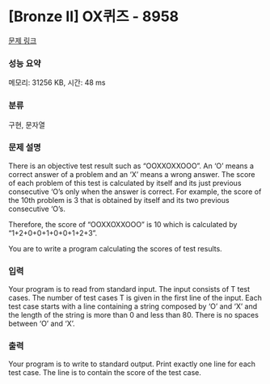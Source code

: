 # [Bronze II] OX퀴즈 - 8958 

[문제 링크](https://www.acmicpc.net/problem/8958) 

### 성능 요약

메모리: 31256 KB, 시간: 48 ms

### 분류

구현, 문자열

### 문제 설명

<p>There is an objective test result such as “OOXXOXXOOO”. An ‘O’ means a correct answer of a problem and an ‘X’ means a wrong answer. The score of each problem of this test is calculated by itself and its just previous consecutive ‘O’s only when the answer is correct. For example, the score of the 10th problem is 3 that is obtained by itself and its two previous consecutive ‘O’s. </p>

<p>Therefore, the score of “OOXXOXXOOO” is 10 which is calculated by “1+2+0+0+1+0+0+1+2+3”. </p>

<p>You are to write a program calculating the scores of test results. </p>

### 입력 

 <p>Your program is to read from standard input. The input consists of T test cases. The number of test cases T is given in the first line of the input. Each test case starts with a line containing a string composed by ‘O’ and ‘X’ and the length of the string is more than 0 and less than 80. There is no spaces between ‘O’ and ‘X’. </p>

### 출력 

 <p>Your program is to write to standard output. Print exactly one line for each test case. The line is to contain the score of the test case. </p>

